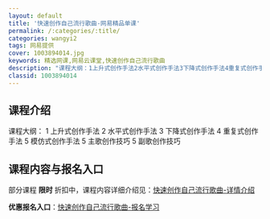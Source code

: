 ```yaml
---
layout: default
title: '快速创作自己流行歌曲-网易精品单课'
permalink: /:categories/:title/
categories: wangyi2
tags: 网易提供
cover: 1003894014.jpg
keywords: 精选网课,网易云课堂,快速创作自己流行歌曲
description: "课程大纲：1上升式创作手法2水平式创作手法3下降式创作手法4重复式创作手法5模仿式创作手法5主歌创作技巧5副歌创作技巧快速创作自己流行歌曲"
classid: 1003894014
---
```


## 课程介绍

课程大纲：
1 上升式创作手法
2 水平式创作手法
3 下降式创作手法
4 重复式创作手法
5 模仿式创作手法
5 主歌创作技巧
5 副歌创作技巧

## 课程内容与报名入口

部分课程 **限时** 折扣中，课程内容详细介绍见：[快速创作自己流行歌曲-详情介绍](https://study.163.com/course/introduction/1003894014.htm?share=1&shareId=1025206652&utm_campaign=share&utm_medium=iphoneShare&utm_source=&utm_u=1025206652)

**优惠报名入口**：[快速创作自己流行歌曲-报名学习](https://study.163.com/course/introduction/1003894014.htm?share=1&shareId=1025206652&utm_campaign=share&utm_medium=iphoneShare&utm_source=&utm_u=1025206652)

